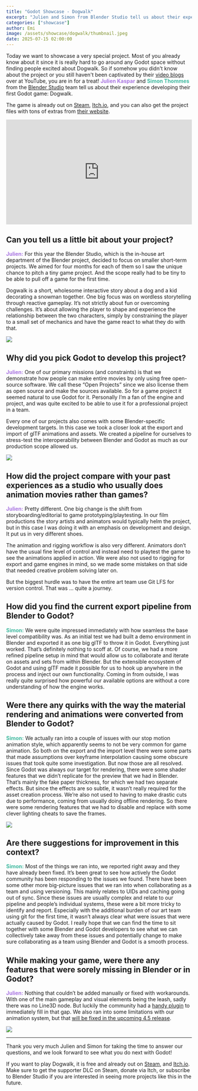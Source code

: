 ```yaml
---
title: "Godot Showcase - Dogwalk"
excerpt: "Julien and Simon from Blender Studio tell us about their experience working on Dogwalk."
categories: ["showcase"]
author: Emi
image: /assets/showcase/dogwalk/thumbnail.jpeg
date: 2025-07-15 02:00:00
---
```


<style>
.julien {
	color: #aa77e2;
}
.simon {
	color: #40b99f;
}
</style>


Today we want to showcase a very special project. Most of you already know about it since it is really hard to go around any Godot space without finding people excited about Dogwalk. So if somehow you didn't know about the project or you still haven't been captivated by their [video blogs](https://www.youtube.com/watch?v=c4zP1sUgt6I&list=PLav47HAVZMjkxzzLDqYpTCosbsWjosUN0) over at YouTube, you are in for a treat! <strong class="julien">Julien Kaspar</strong> and <strong class="simon">Simon Thommes</strong> from the [Blender Studio](https://studio.blender.org) team tell us about their experience developing their first Godot game: Dogwalk. 

The game is already out on [Steam](https://store.steampowered.com/app/3775050/DOGWALK/), [Itch.io](https://blenderstudio.itch.io/dogwalk), and you can also get the project files with tons of extras from [their website](https://studio.blender.org/projects/dogwalk/). 

<iframe width="560" height="315" src="https://www.youtube.com/embed/gPENs56vfYk" frameborder="0" allowfullscreen style="width: 100%; aspect-ratio: 16 / 9; height: auto;"></iframe>


## Can you tell us a little bit about your project?

<strong class="julien">Julien:</strong>
For this year the Blender Studio, which is the in-house art department of the Blender project, decided to focus on smaller short-term projects. We aimed for four months for each of them so I saw the unique chance to pitch a tiny game project. And the scope really had to be tiny to be able to pull off a game for the first time.

Dogwalk is a short, wholesome interactive story about a dog and a kid decorating a snowman together. One big focus was on wordless storytelling through reactive gameplay. 
It’s not strictly about fun or overcoming challenges. It’s about allowing the player to shape and experience the relationship between the two characters, simply by constraining the player to a small set of mechanics and have the game react to what they do with that.

![](/assets/showcase/dogwalk/dogwalk-1.jpg)

## Why did you pick Godot to develop this project?

<strong class="julien">Julien:</strong>
One of our primary missions (and constraints) is that we demonstrate how people can make entire movies by only using free open-source software. We call these “Open Projects” since we also license them as open source and make the sources available.
So for a game project it seemed natural to use Godot for it. Personally I’m a fan of the engine and project, and was quite excited to be able to use it for a professional project in a team.

Every one of our projects also comes with some Blender-specific development targets. In this case we took a closer look at the export and import of glTF animations and assets. We created a pipeline for ourselves to stress-test the interoperability between Blender and Godot as much as our production scope allowed us. 

![](/assets/showcase/dogwalk/dogwalk-7.jpg)

## How did the project compare with your past experiences as a studio who usually does animation movies rather than games?

<strong class="julien">Julien:</strong>
Pretty different. One big change is the shift from storyboarding/editorial to game prototyping/playtesting. In our film productions the story artists and animators would typically helm the project, but in this case I was doing it with an emphasis on development and design. It put us in very different shoes.

The animation and rigging workflow is also very different. Animators don’t have the usual fine level of control and instead need to playtest the game to see the animations applied in action. We were also not used to rigging for export and game engines in mind, so we made some mistakes on that side that needed creative problem solving later on.

But the biggest hurdle was to have the entire art team use Git LFS for version control. That was … quite a journey.

## How did you find the current export pipeline from Blender to Godot?

<strong class="simon">Simon:</strong>
We were quite impressed immediately with how seamless the base level compatibility was. As an initial test we had built a demo environment in Blender and exported it as one big glTF to throw it in Godot. Everything just worked. That’s definitely nothing to scoff at.
Of course, we had a more refined pipeline setup in mind that would allow us to collaborate and iterate on assets and sets from within Blender.
But the extensible ecosystem of Godot and using glTF made it possible for us to hook up anywhere in the process and inject our own functionality. Coming in from outside, I was really quite surprised how powerful our available options are without a core understanding of how the engine works.

## Were there any quirks with the way the material rendering and animations were converted from Blender to Godot?

<strong class="simon">Simon:</strong>
We actually ran into a couple of issues with our stop motion animation style, which apparently seems to not be very common for game animation. So both on the export and the import level there were some parts that made assumptions over keyframe interpolation causing some obscure issues that took quite some investigation. But now those are all resolved.
Since Godot was always our target for rendering, there were some shader features that we didn’t replicate for the preview that we had in Blender. That’s mainly the fake paper thickness, for which we had two separate effects. But since the effects are so subtle, it wasn’t really required for the asset creation process.
We’re also not used to having to make drastic cuts due to performance, coming from usually doing offline rendering. So there were some rendering features that we had to disable and replace with some clever lighting cheats to save the frames.

![](/assets/showcase/dogwalk/dogwalk-8.jpg)

## Are there suggestions for improvement in this context?

<strong class="simon">Simon:</strong>
Most of the things we ran into, we reported right away and they have already been fixed. It’s been great to see how actively the Godot community has been responding to the issues we found.
There have been some other more big-picture issues that we ran into when collaborating as a team and using versioning. This mainly relates to UIDs and caching going out of sync.
Since these issues are usually complex and relate to our pipeline and people’s individual systems, these were a bit more tricky to identify and report. Especially with the additional burden of our art team using git for the first time, it wasn’t always clear what were issues that were actually caused by Godot.
I really hope that we can find the time to sit together with some Blender and Godot developers to see what we can collectively take away from these issues and potentially change to make sure collaborating as a team using Blender and Godot is a smooth process.

## While making your game, were there any features that were sorely missing in Blender or in Godot?

<strong class="julien">Julien:</strong>
Nothing that couldn’t be added manually or fixed with workarounds. 
With one of the main gameplay and visual elements being the leash, sadly there was no Line3D node. But luckily the community had a [handy plugin](https://github.com/CozyCubeGames/godot-lines-and-trails-3d ) to immediately fill in that gap.
We also ran into some limitations with our animation system, but that [will be fixed in the upcoming 4.5 release](https://github.com/godotengine/godot/pull/102398#issuecomment-2949711987).

![](/assets/showcase/dogwalk/dogwalk-4.jpg)

---

Thank you very much Julien and Simon for taking the time to answer our questions, and we look forward to see what you do next with Godot!

If you want to play Dogwalk, it is free and already out on [Steam](https://store.steampowered.com/app/3775050/DOGWALK/), and [Itch.io](https://blenderstudio.itch.io/dogwalk). Make sure to get the supporter DLC on Steam, donate via Itch, or subscribe to Blender Studio if you are interested in seeing more projects like this in the future.

